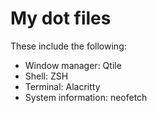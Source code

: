 # My dot files
These include the following:
- Window manager: Qtile
- Shell: ZSH
- Terminal: Alacritty
- System information: neofetch
